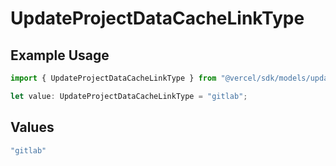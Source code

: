 # UpdateProjectDataCacheLinkType

## Example Usage

```typescript
import { UpdateProjectDataCacheLinkType } from "@vercel/sdk/models/updateprojectdatacacheop.js";

let value: UpdateProjectDataCacheLinkType = "gitlab";
```

## Values

```typescript
"gitlab"
```